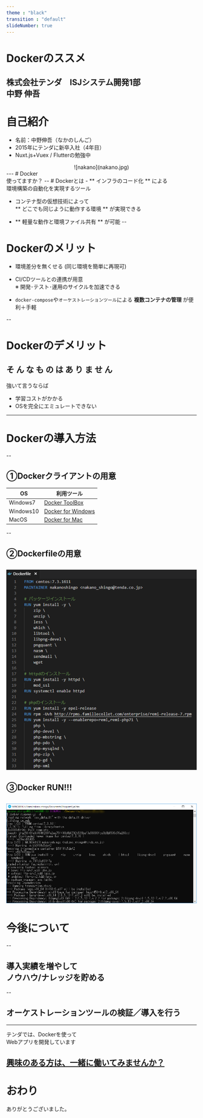 ```yaml
---
theme : "black"
transition : "default"
slideNumber: true
---
```

# Dockerのススメ
株式会社テンダ　ISJシステム開発1部 <br>
中野 伸吾
---
# 自己紹介
- 名前：中野伸吾（なかのしんご）
- 2015年にテンダに新卒入社（4年目）
- Nuxt.js+Vuex / Flutterの勉強中<br>
<div style="text-align: center;">![nakano](nakano.jpg)</div>
---
# Docker<br>使ってますか？
--
# Dockerとは
- ** インフラのコード化 ** による<br>環境構築の自動化を実現するツール

- コンテナ型の仮想技術によって <br>** どこでも同じように動作する環境 ** が実現できる

- ** 軽量な動作と環境ファイル共有 ** が可能
--
# Dockerのメリット
- 環境差分を無くせる (同じ環境を簡単に再現可)

- CI/CDツールとの連携が用意<br>
※ 開発･テスト･運用のサイクルを加速できる

- `docker-compose`や`オーケストレーションツール`による **複数コンテナの管理** が便利＋手軽

--
# Dockerのデメリット
**そ ん な も の は あ り ま せ ん**
--
強いて言うならば
- 学習コストがかかる
- OSを完全にエミュレートできない

---
# Dockerの導入方法
--
## ①Dockerクライアントの用意

|OS|利用ツール|
|---|---|
| Windows7 | <a href="https://docs.docker.com/toolbox/toolbox_install_windows/">Docker ToolBox</a> |
| Windows10 | <a href="https://docs.docker.com/docker-for-windows/">Docker for Windows</a> |
| MacOS | <a href="https://docs.docker.com/docker-for-mac/">Docker for Mac</a> |
--
## ②Dockerfileの用意
![Dockerfile](dockerfile.png)
--
## ③Docker RUN!!!
![Docker Run](docker_run.png)
---
# 今後について
--
## 導入実績を増やして<br>ノウハウ/ナレッジを貯める
--
## オーケストレーションツールの検証／導入を行う
---
テンダでは、Dockerを使って<br>Webアプリを開発しています

<a href="http://recruit.tenda.co.jp/">興味のある方は、一緒に働いてみませんか？</a>
---
# おわり
ありがとうございました。